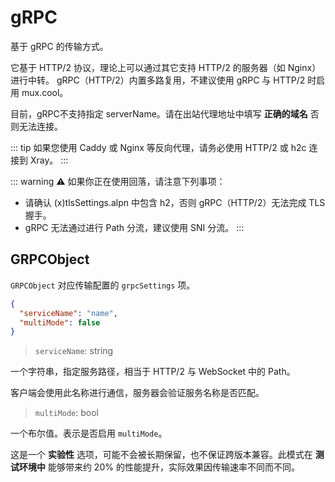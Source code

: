 # gRPC

基于 gRPC 的传输方式。

它基于 HTTP/2 协议，理论上可以通过其它支持 HTTP/2 的服务器（如 Nginx）进行中转。
gRPC（HTTP/2）内置多路复用，不建议使用 gRPC 与 HTTP/2 时启用 mux.cool。

目前，gRPC不支持指定 serverName。请在出站代理地址中填写 **正确的域名** 否则无法连接。

::: tip
如果您使用 Caddy 或 Nginx 等反向代理，请务必使用 HTTP/2 或 h2c 连接到 Xray。
:::

::: warning
⚠️ 如果你正在使用回落，请注意下列事项：
- 请确认 (x)tlsSettings.alpn 中包含 h2，否则 gRPC（HTTP/2）无法完成 TLS 握手。
- gRPC 无法通过进行 Path 分流，建议使用 SNI 分流。
:::

## GRPCObject

`GRPCObject` 对应传输配置的 `grpcSettings` 项。

```json
{
  "serviceName": "name",
  "multiMode": false
}
```

> `serviceName`: string 

一个字符串，指定服务路径，相当于 HTTP/2 与 WebSocket 中的 Path。

客户端会使用此名称进行通信，服务器会验证服务名称是否匹配。

> `multiMode`: bool <Badge text="BETA" type="warning"/>

一个布尔值。表示是否启用 `multiMode`。

这是一个 **实验性** 选项，可能不会被长期保留，也不保证跨版本兼容。此模式在 **测试环境中** 能够带来约 20% 的性能提升，实际效果因传输速率不同而不同。
